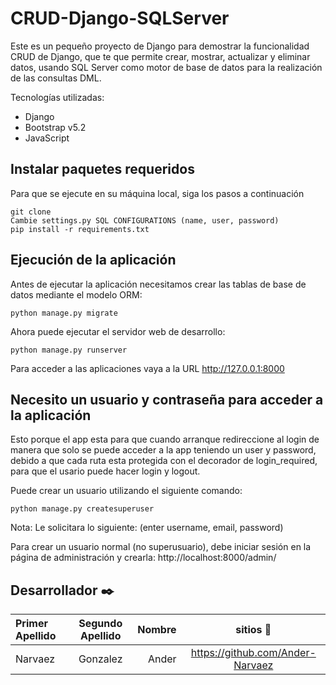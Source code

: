 # CRUD-Django-SQLServer

Este es un pequeño proyecto de Django para demostrar la funcionalidad CRUD de Django, que te que permite crear, mostrar, actualizar y eliminar datos, usando SQL Server como motor de base de datos para la realización de las consultas DML.

Tecnologías utilizadas:
- Django
- Bootstrap v5.2
- JavaScript

## Instalar paquetes requeridos 

Para que se ejecute en su máquina local, siga los pasos a continuación

    git clone 
    Cambie settings.py SQL CONFIGURATIONS (name, user, password)
    pip install -r requirements.txt
 
 ## Ejecución de la aplicación
 
Antes de ejecutar la aplicación necesitamos crear las tablas de base de datos mediante el modelo ORM:

    python manage.py migrate

Ahora puede ejecutar el servidor web de desarrollo:

    python manage.py runserver

Para acceder a las aplicaciones vaya a la URL http://127.0.0.1:8000

## Necesito un usuario y contraseña para acceder a la aplicación

Esto porque el app esta para que cuando arranque redireccione al login de manera que solo 
se puede acceder a la app teniendo un user y password, debido a que cada ruta esta protegida
con el decorador de login_required, para que el usario puede hacer login y logout.

Puede crear un usuario utilizando el siguiente comando:

    python manage.py createsuperuser
    
Nota: Le solicitara lo siguiente: (enter username, email, password)

Para crear un usuario normal (no superusuario), debe iniciar sesión en la página de administración y crearla: http://localhost:8000/admin/

Desarrollador  ✒️
------------------
| Primer Apellido | Segundo Apellido | Nombre | sitios 📌  |
| :-------- | :-------: | --------: | :-------: |
| Narvaez | Gonzalez | Ander | https://github.com/Ander-Narvaez |
